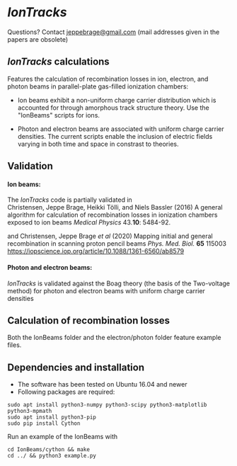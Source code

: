 # *IonTracks*

Questions? Contact jeppebrage@gmail.com (mail addresses given in the papers are obsolete)

## *IonTracks* calculations
Features the calculation of recombination losses in ion, electron, and photon beams in parallel-plate gas-filled ionization chambers: 
- Ion beams exhibit a non-uniform charge carrier distribution which is accounted for through amorphous track structure theory.
Use the "IonBeams" scripts for ions.

- Photon and electron beams are associated with uniform charge carrier densities. The current scripts enable the inclusion of electric fields varying in both time and space in constrast to theories.


## Validation 
#### Ion beams:
The *IonTracks* code is partially validated in    
Christensen, Jeppe Brage, Heikki Tölli, and Niels Bassler (2016) A general algorithm for calculation of recombination losses in ionization chambers exposed to ion beams *Medical Physics* 43.__10__: 5484-92.

and 
Christensen, Jeppe Brage *et al* (2020) Mapping initial and general recombination in scanning proton pencil beams *Phys. Med. Biol.* __65__ 115003
https://iopscience.iop.org/article/10.1088/1361-6560/ab8579

#### Photon and electron beams:
*IonTracks* is validated against the Boag theory (the basis of the Two-voltage method) for photon and electron beams with uniform charge carrier densities 

## Calculation of recombination losses
Both the IonBeams folder and the electron/photon folder feature example files.


## Dependencies and installation
- The software has been tested on Ubuntu 16.04 and newer
- Following packages are required:

```
sudo apt install python3-numpy python3-scipy python3-matplotlib python3-mpmath
sudo apt install python3-pip
sudo pip install Cython
```
Run an example of the IonBeams with
```
cd IonBeams/cython && make
cd ../ && python3 example.py
```
